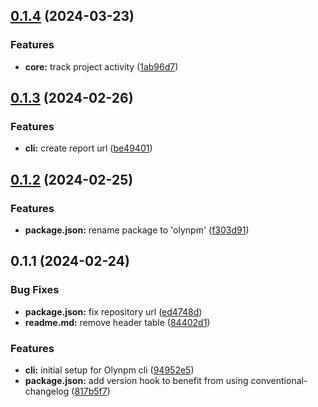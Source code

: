 ## [0.1.4](https://github.com/fresnosatech/olynpm-cli/compare/v0.1.3...v0.1.4) (2024-03-23)


### Features

* **core:** track project activity ([1ab96d7](https://github.com/fresnosatech/olynpm-cli/commit/1ab96d77e005fc5a9e611b8da7d25da3160af03b))



## [0.1.3](https://github.com/fresnosatech/olynpm-cli/compare/v0.1.2...v0.1.3) (2024-02-26)


### Features

* **cli:** create report url ([be49401](https://github.com/fresnosatech/olynpm-cli/commit/be49401ed4d8b7a253f0a74deb5fc2981d56165e))



## [0.1.2](https://github.com/fresnosatech/olynpm-cli/compare/v0.1.1...v0.1.2) (2024-02-25)


### Features

* **package.json:** rename package to 'olynpm' ([f303d91](https://github.com/fresnosatech/olynpm-cli/commit/f303d910e96ece075351a8997f34562d4a2e4300))



## 0.1.1 (2024-02-24)


### Bug Fixes

* **package.json:** fix repository url ([ed4748d](https://github.com/fresnosatech/olynpm-cli/commit/ed4748dc187cadf679a0addd009e8e6bd8f8e198))
* **readme.md:** remove header table ([84402d1](https://github.com/fresnosatech/olynpm-cli/commit/84402d1415a02158f0e2c6ddb365cf244743920c))


### Features

* **cli:** initial setup for Olynpm cli ([94952e5](https://github.com/fresnosatech/olynpm-cli/commit/94952e57b6a3ad15e64a37bca45fe55e079e0498))
* **package.json:** add version hook to benefit from using conventional-changelog ([817b5f7](https://github.com/fresnosatech/olynpm-cli/commit/817b5f7cc6d7a9fd1f3680bbb32e26fe59b43e7d))



